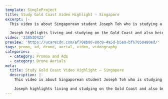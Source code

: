 ```yaml
---
template: SingleProject
title: Study Gold Coast Video Highlight – Singapore
excerpt: |-
  This video is about Singaporean student Joseph Toh who is studying a Diploma of Building Design at Tafe Queensland on the Gold Coast. This video showcases his education and training experience whilst being a student at Tafe.

  Joseph highlights living and studying on the Gold Coast and also being a Student Ambassador for Study Gold Coast – It’s definitely world class when it comes to education and training destinations plus it has been ranked NO. 1 as ‘best student cities by the beach’.
video: '238530422'
preview: 'https://ucarecdn.com/af70eb80-80c0-4a5d-b5a0-bf67050480ed/'
tags: promo, ad, drone, aerial, video, videography
categories:
  - category: Promos and Ads
  - category: Drone Aerials
meta:
  title: Study Gold Coast Video Highlight – Singapore
  description: |-
    This video is about Singaporean student Joseph Toh who is studying a Diploma of Building Design at Tafe Queensland on the Gold Coast. This video showcases his education and training experience whilst being a student at Tafe.

    Joseph highlights living and studying on the Gold Coast and also being a Student Ambassador for Study Gold Coast – It’s definitely world class when it comes to education and training destinations plus it has been ranked NO. 1 as ‘best student cities by the beach’.
---
```

